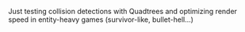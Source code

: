 Just testing collision detections with Quadtrees and optimizing render speed in entity-heavy games (survivor-like, bullet-hell...)
